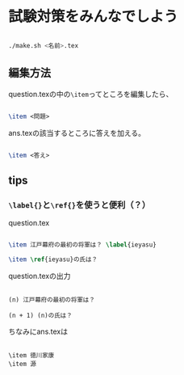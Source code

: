 # 試験対策をみんなでしよう

```sh

./make.sh <名前>.tex

```
## 編集方法

question.texの中の`\item`ってところを編集したら、

```tex

\item <問題>

```

ans.texの該当するところに答えを加える。

```tex

\item <答え>

```

## tips

### `\label{}`と`\ref{}`を使うと便利（？）

question.tex

```tex

\item 江戸幕府の最初の将軍は？ \label{ieyasu}

\item \ref{ieyasu}の氏は？

```

question.texの出力

```

(n) 江戸幕府の最初の将軍は？

(n + 1) (n)の氏は？

```

ちなみにans.texは

```

\item 徳川家康
\item 源

```
